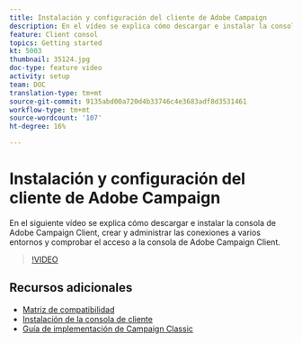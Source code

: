 ```yaml
---
title: Instalación y configuración del cliente de Adobe Campaign
description: En el vídeo se explica cómo descargar e instalar la consola de cliente de Adobe Campaign, crear y administrar las conexiones a varios entornos y comprobar el acceso a la consola de cliente de Adobe Campaign.
feature: Client consol
topics: Getting started
kt: 5003
thumbnail: 35124.jpg
doc-type: feature video
activity: setup
team: DOC
translation-type: tm+mt
source-git-commit: 9135abd00a720d4b33746c4e3683adf8d3531461
workflow-type: tm+mt
source-wordcount: '107'
ht-degree: 16%

---
```



# Instalación y configuración del cliente de Adobe Campaign

En el siguiente vídeo se explica cómo descargar e instalar la consola de Adobe Campaign Client, crear y administrar las conexiones a varios entornos y comprobar el acceso a la consola de Adobe Campaign Client.

>[!VIDEO](https://video.tv.adobe.com/v/35124?quality=12)

## Recursos adicionales

* [Matriz de compatibilidad](https://helpx.adobe.com/es/campaign/kb/compatibility-matrix.html)
* [Instalación de la consola de cliente](https://docs.adobe.com/content/help/en/campaign-classic/using/installing-campaign-classic/installing-campaign-in-windows-/installing-the-client-console.html)
* [Guía de implementación de Campaign Classic](https://helpx.adobe.com/es/campaign/kb/acc-implementation.html)
